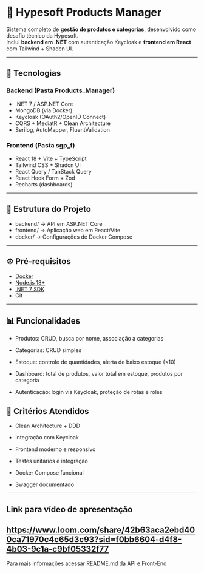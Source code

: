 # 🛒 Hypesoft Products Manager

Sistema completo de **gestão de produtos e categorias**, desenvolvido como desafio técnico da Hypesoft.  
Inclui **backend em .NET** com autenticação Keycloak e **frontend em React** com Tailwind + Shadcn UI.

---

## 🚀 Tecnologias

### Backend (Pasta Products_Manager)
- .NET 7 / ASP.NET Core
- MongoDB (via Docker)
- Keycloak (OAuth2/OpenID Connect)
- CQRS + MediatR + Clean Architecture
- Serilog, AutoMapper, FluentValidation

### Frontend (Pasta sgp_f)
- React 18 + Vite + TypeScript
- Tailwind CSS + Shadcn UI
- React Query / TanStack Query
- React Hook Form + Zod
- Recharts (dashboards)

---

## 📂 Estrutura do Projeto

- backend/ -> API em ASP.NET Core
- frontend/ -> Aplicação web em React/Vite
- docker/ -> Configurações de Docker Compose


---

## ⚙️ Pré-requisitos

- [Docker](https://www.docker.com/)
- [Node.js 18+](https://nodejs.org/)
- [.NET 7 SDK](https://dotnet.microsoft.com/en-us/download/dotnet/7.0)
- Git

---

## 📊 Funcionalidades

- Produtos: CRUD, busca por nome, associação a categorias

- Categorias: CRUD simples

- Estoque: controle de quantidades, alerta de baixo estoque (<10)

- Dashboard: total de produtos, valor total em estoque, produtos por categoria

- Autenticação: login via Keycloak, proteção de rotas e roles

## 📌 Critérios Atendidos

- Clean Architecture + DDD

- Integração com Keycloak

- Frontend moderno e responsivo

- Testes unitários e integração

- Docker Compose funcional

- Swagger documentado

---
## Link para vídeo de apresentação
https://www.loom.com/share/42b63aca2ebd400ca71970c4c65d3c93?sid=f0bb6604-d4f8-4b03-9c1a-c9bf05332f77
---
Para mais informações acessar README.md da API e Front-End
